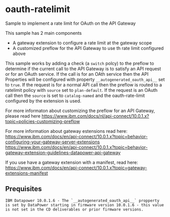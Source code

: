 # oauth-ratelimit
Sample to implement a rate limit for OAuth on the API Gateway

This sample has 2 main components
 - A gateway extension to configure a rate limit at the gateway scope
 - A customized preflow for the API Gateway to use th rate limit configured above

This sample works by adding a check (a `switch` polcy) to the preflow to determine if the current call to the API Gateway is to satisfy an API request or for an OAuth service. If the call is for an OAth service then the API Properties will be configured with property `__autogenerated_oauth_api__` set to `true`. If the request is for a normal API call then the preflow is routed to a ratelimit policy with `source` set to `plan-default`. If the request is an OAuth call then the `source` is set to `catalog-named` and the oauth-rate-limit configured by the extension is used.

For more informaton about customizing the preflow for an API Gateway, please read here
https://www.ibm.com/docs/nl/api-connect/10.0.1.x?topic=policies-customizing-preflow

For more information about gateway estensions read here:
https://www.ibm.com/docs/en/api-connect/10.0.1.x?topic=behavior-configuring-your-gateway-server-extensions
https://www.ibm.com/docs/en/api-connect/10.0.1.x?topic=behavior-gateway-extension-guidelines-datapower-api-gateway

If you use have a gateway extension with a manifest, read here:
https://www.ibm.com/docs/en/api-connect/10.0.1.x?topic=gateway-extensions-manifest


## Prequisites

    IBM Datapower 10.0.1.6 - The `__autogenerated_oauth_api__` propperty is set by DataPower starting in firmware version 10.0.1.6 - this value is not set in the CD deliverables or prior firmware versions.   

```
